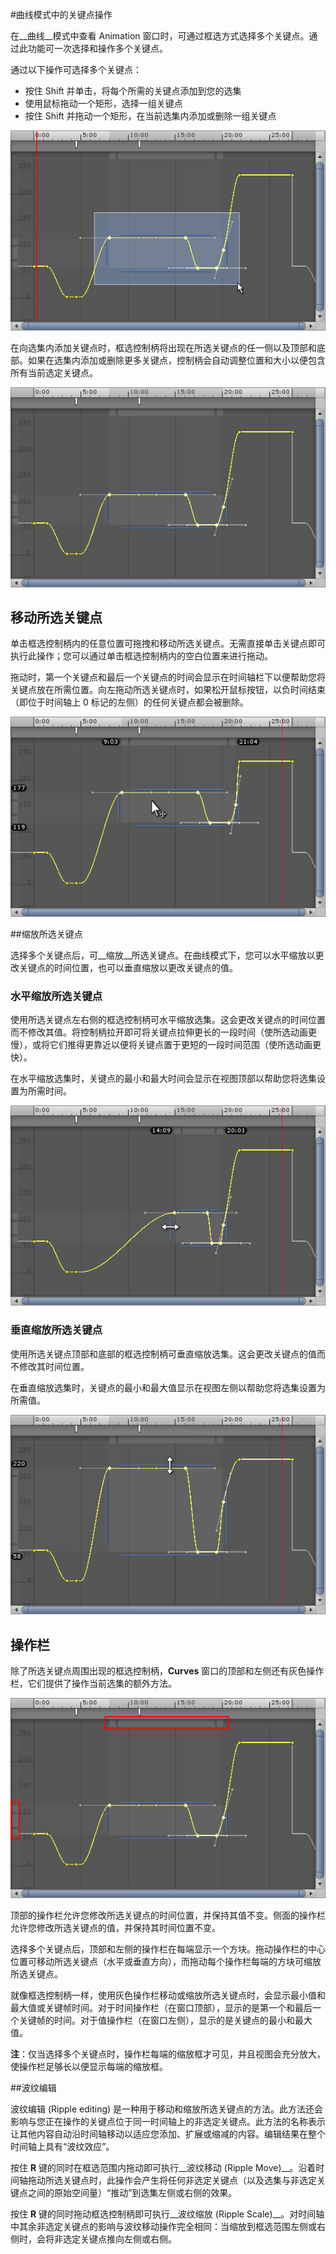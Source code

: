 #曲线模式中的关键点操作

在__曲线__模式中查看 Animation 窗口时，可通过框选方式选择多个关键点。通过此功能可一次选择和操作多个关键点。

通过以下操作可选择多个关键点：

* 按住 Shift 并单击，将每个所需的关键点添加到您的选集
* 使用鼠标拖动一个矩形，选择一组关键点
* 按住 Shift 并拖动一个矩形，在当前选集内添加或删除一组关键点

![通过拖拽出一个矩形区域在__曲线__模式下选择多个关键点](../uploads/Main/animeditor-CurvesDragSelectKeys.png)

在向选集内添加关键点时，框选控制柄将出现在所选关键点的任一侧以及顶部和底部。如果在选集内添加或删除更多关键点，控制柄会自动调整位置和大小以便包含所有当前选定关键点。

![框选控制柄显示在所选关键点的四周](../uploads/Main/animeditor-CurvesSelectedKeys.png)


## 移动所选关键点

单击框选控制柄内的任意位置可拖拽和移动所选关键点。无需直接单击关键点即可执行此操作；您可以通过单击框选控制柄内的空白位置来进行拖动。

拖动时，第一个关键点和最后一个关键点的时间会显示在时间轴栏下以便帮助您将关键点放在所需位置。向左拖动所选关键点时，如果松开鼠标按钮，以负时间结束（即位于时间轴上 0 标记的左侧）的任何关键点都会被删除。

![拖动所选关键点。请注意顶部时间轴栏下显示的选集开始和结束时间。](../uploads/Main/animeditor-CurvesDraggingKeys.png)


##缩放所选关键点

选择多个关键点后，可__缩放__所选关键点。在曲线模式下，您可以水平缩放以更改关键点的时间位置，也可以垂直缩放以更改关键点的值。


### 水平缩放所选关键点

使用所选关键点左右侧的框选控制柄可水平缩放选集。这会更改关键点的时间位置而不修改其值。将控制柄拉开即可将关键点拉伸更长的一段时间（使所选动画更慢），或将它们推得更靠近以便将关键点置于更短的一段时间范围（使所选动画更快）。

在水平缩放选集时，关键点的最小和最大时间会显示在视图顶部以帮助您将选集设置为所需时间。

![水平缩放所选关键点。请注意视图顶部显示了缩放关键点的最小和最大时间。](../uploads/Main/animeditor-CurvesScalingKeysHorizontal.png)


### 垂直缩放所选关键点

使用所选关键点顶部和底部的框选控制柄可垂直缩放选集。这会更改关键点的值而不修改其时间位置。

在垂直缩放选集时，关键点的最小和最大值显示在视图左侧以帮助您将选集设置为所需值。

![垂直缩放所选关键点，修改其值，并保持其时间不变。请注意视图左侧显示了缩放关键点的新的最小值和最大值。](../uploads/Main/animeditor-CurvesScalingKeysVertical.png)


## 操作栏

除了所选关键点周围出现的框选控制柄，__Curves__ 窗口的顶部和左侧还有灰色操作栏，它们提供了操作当前选集的额外方法。

![以红色突出显示的操作栏](../uploads/Main/animeditor-CurvesGreyBars.png)

顶部的操作栏允许您修改所选关键点的时间位置，并保持其值不变。侧面的操作栏允许您修改所选关键点的值，并保持其时间位置不变。

选择多个关键点后，顶部和左侧的操作栏在每端显示一个方块。拖动操作栏的中心位置可移动所选关键点（水平或垂直方向），而拖动每个操作栏每端的方块可缩放所选关键点。

就像框选控制柄一样，使用灰色操作栏移动或缩放所选关键点时，会显示最小值和最大值或关键帧时间。对于时间操作栏（在窗口顶部），显示的是第一个和最后一个关键帧的时间。对于值操作栏（在窗口左侧），显示的是关键点的最小和最大值。

**注**：仅当选择多个关键点时，操作栏每端的缩放框才可见，并且视图会充分放大，使操作栏足够长以便显示每端的缩放框。


##波纹编辑

波纹编辑 (Ripple editing) 是一种用于移动和缩放所选关键点的方法。此方法还会影响与您正在操作的关键点位于同一时间轴上的非选定关键点。此方法的名称表示让其他内容自动沿时间轴移动以适应您添加、扩展或缩减的内容。编辑结果在整个时间轴上具有“波纹效应”。

按住 __R__ 键的同时在框选范围内拖动即可执行__波纹移动 (Ripple Move)__。沿着时间轴拖动所选关键点时，此操作会产生将任何非选定关键点（以及选集与非选定关键点之间的原始空间量）“推动”到选集左侧或右侧的效果。

按住 __R__ 键的同时拖动框选控制柄即可执行__波纹缩放 (Ripple Scale)__。对时间轴中其余非选定关键点的影响与波纹移动操作完全相同：当缩放到框选范围左侧或右侧时，会将非选定关键点推向左侧或右侧。
